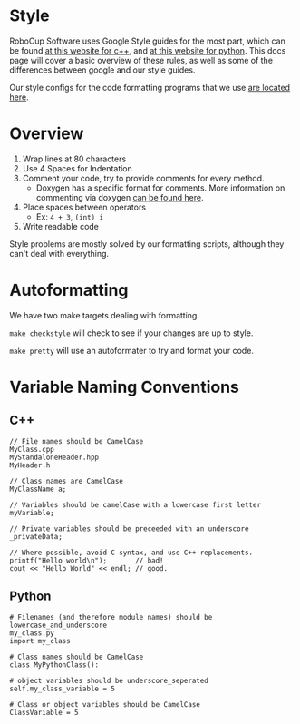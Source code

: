 
# Style

RoboCup Software uses Google Style guides for the most part, which can be found [at this website for c++](https://google.github.io/styleguide/cppguide.html), and [at this website for python](https://google.github.io/styleguide/pyguide.html). This docs page will cover a basic overview of these rules, as well as some of the differences between google and our style guides.

Our style configs for the code formatting programs that we use [are located here](https://github.com/RoboJackets/style-configs).


# Overview

1. Wrap lines at 80 characters
2. Use 4 Spaces for Indentation
3. Comment your code, try to provide comments for every method.
   - Doxygen has a specific format for comments. More information on commenting via doxygen [can be found here](doc/Documentation.md).
4. Place spaces between operators
   - Ex: `4 + 3`, `(int) i`
5. Write readable code

Style problems are mostly solved by our formatting scripts, although they can't deal with everything.

# Autoformatting

We have two make targets dealing with formatting.

`make checkstyle` will check to see if your changes are up to style.

`make pretty` will use an autoformater to try and format your code.

# Variable Naming Conventions

## C++

```
// File names should be CamelCase
MyClass.cpp
MyStandaloneHeader.hpp
MyHeader.h

// Class names are CamelCase
MyClassName a;

// Variables should be camelCase with a lowercase first letter
myVariable;

// Private variables should be preceeded with an underscore
_privateData;

// Where possible, avoid C syntax, and use C++ replacements.
printf("Hello world\n");       // bad!
cout << "Hello World" << endl; // good.
```

## Python

```
# Filenames (and therefore module names) should be lowercase_and_underscore
my_class.py
import my_class

# Class names should be CamelCase
class MyPythonClass():

# object variables should be underscore_seperated
self.my_class_variable = 5

# Class or object variables should be CamelCase
ClassVariable = 5
```
